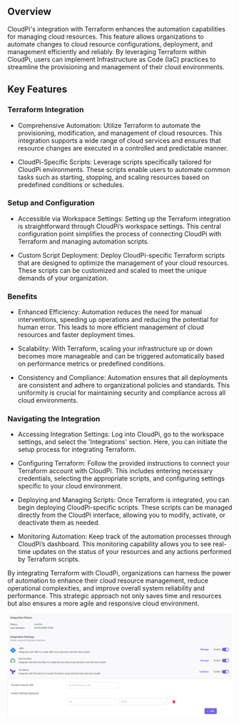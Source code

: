 ## Overview
CloudPi's integration with Terraform enhances the automation capabilities for managing 
cloud resources. This feature allows organizations to automate changes to cloud resource 
configurations, deployment, and management efficiently and reliably. By leveraging 
Terraform within CloudPi, users can implement Infrastructure as Code (IaC) practices to 
streamline the provisioning and management of their cloud environments.

## Key Features
### Terraform Integration

- Comprehensive Automation: Utilize Terraform to automate the provisioning, modification, 
and management of cloud resources. This integration supports a wide range of cloud services 
and ensures that resource changes are executed in a controlled and predictable manner.

- CloudPi-Specific Scripts: Leverage scripts specifically tailored for CloudPi environments. 
These scripts enable users to automate common tasks such as starting, stopping, and scaling 
resources based on predefined conditions or schedules.

### Setup and Configuration
- Accessible via Workspace Settings: Setting up the Terraform integration is straightforward 
through CloudPi’s workspace settings. This central configuration point simplifies the process 
of connecting CloudPi with Terraform and managing automation scripts.

- Custom Script Deployment: Deploy CloudPi-specific Terraform scripts that are designed to 
optimize the management of your cloud resources. These scripts can be customized and 
scaled to meet the unique demands of your organization.

### Benefits

- Enhanced Efficiency: Automation reduces the need for manual interventions, speeding up 
operations and reducing the potential for human error. This leads to more efficient 
management of cloud resources and faster deployment times.

- Scalability: With Terraform, scaling your infrastructure up or down becomes more 
manageable and can be triggered automatically based on performance metrics or predefined 
conditions.

- Consistency and Compliance: Automation ensures that all deployments are consistent and 
adhere to organizational policies and standards. This uniformity is crucial for maintaining 
security and compliance across all cloud environments.

### Navigating the Integration
- Accessing Integration Settings: Log into CloudPi, go to the workspace settings, and select 
the 'Integrations' section. Here, you can initiate the setup process for integrating Terraform.

- Configuring Terraform: Follow the provided instructions to connect your Terraform account 
with CloudPi. This includes entering necessary credentials, selecting the appropriate scripts, 
and configuring settings specific to your cloud environment.

- Deploying and Managing Scripts: Once Terraform is integrated, you can begin deploying 
CloudPi-specific scripts. These scripts can be managed directly from the CloudPi interface, 
allowing you to modify, activate, or deactivate them as needed. 

- Monitoring Automation: Keep track of the automation processes through CloudPi’s 
dashboard. This monitoring capability allows you to see real-time updates on the status of 
your resources and any actions performed by Terraform scripts.

By integrating Terraform with CloudPi, organizations can harness the power of automation 
to enhance their cloud resource management, reduce operational complexities, and 
improve overall system reliability and performance. This strategic approach not only saves 
time and resources but also ensures a more agile and responsive cloud environment.

![Adding a Role](images/thumbnail_automation%20terraform.png)